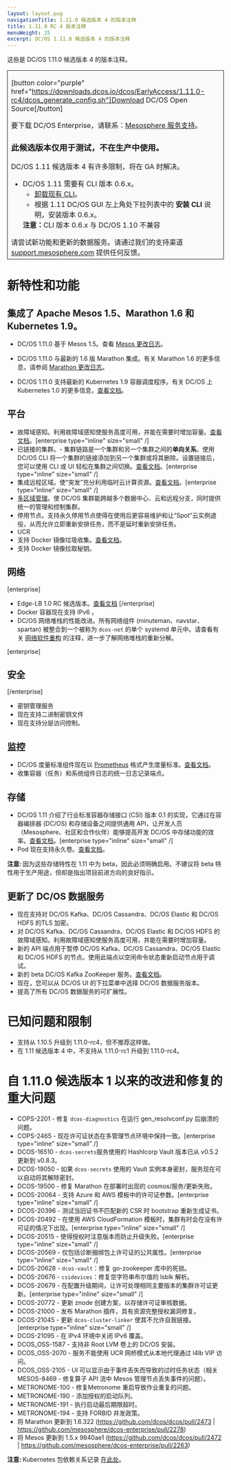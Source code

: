 ```yaml
---
layout: layout.pug
navigationTitle: 1.11.0 候选版本 4 的版本注释
title: 1.11.0 RC 4 版本注释
menuWeight: 25
excerpt: DC/OS 1.11.0 候选版本 4 的版本注释
---
```


这些是 DC/OS 1.11.0 候选版本 4 的版本注释。

<table class="table" bgcolor="#FAFAFA"> <tr> <td style="border-left: thin solid; border-top: thin solid; border-bottom: thin solid;border-right: thin solid;">

[button color="purple" href="https://downloads.dcos.io/dcos/EarlyAccess/1.11.0-rc4/dcos_generate_config.sh"]Download DC/OS Open Source[/button]

要下载 DC/OS Enterprise，请联系：[Mesosphere 服务支持](https://support.mesosphere.com)。

<h3>此候选版本仅用于测试，不在生产中使用。</h3>


DC/OS 1.11 候选版本 4 有许多限制，将在 GA 时解决。
<ul>
<li>DC/OS 1.11 需要有 CLI 版本 0.6.x。
  <ul>
  <li><a href="/1.11/cli/uninstall/">卸载现有 CLI</a>。</li>
  <li>根据 1.11 DC/OS GUI 左上角处下拉列表中的 <strong>安装 CLI</strong> 说明，安装版本 0.6.x。</li>
  </ul>
<strong>注意：</strong>CLI 版本 0.6.x 与 DC/OS 1.10 不兼容</li>
</ul>
请尝试新功能和更新的数据服务。请通过我们的支持渠道 <a href="https://support.mesosphere.com/">support.mesosphere.com</a> 提供任何反馈。
</td> </tr> </table>

<a name="new-features"></a>
# 新特性和功能

## 集成了 Apache Mesos 1.5、Marathon 1.6 和 Kubernetes 1.9。
- DC/OS 1.11.0 基于 Mesos 1.5。查看 [Mesos 更改日志](https://github.com/apache/mesos/blob/1.5.x/CHANGELOG)。

- DC/OS 1.11.0 与最新的 1.6 版 Marathon 集成。有关 Marathon 1.6 的更多信息，请参阅 [Marathon 更改日志](https://github.com/mesosphere/marathon/blob/master/changelog.md)。

- DC/OS 1.11.0 支持最新的 Kubernetes 1.9 容器调度程序。有关 DC/OS 上 Kubernetes 1.0 的更多信息，[查看文档](https://docs.mesosphere.com/services/kubernetes/1.0.0-1.9.3)。

## 平台
- 故障域感知。利用故障域感知使服务高度可用，并能在需要时增加容量。[查看文档](/cn/1.11/deploying-services/fault-domain-awareness/)。[enterprise type="inline" size="small" /]
- 已链接的集群。- 集群链路是一个集群和另一个集群之间的**单向关系**。使用 DC/OS CLI 将一个集群的链接添加到另一个集群或将其删除。设置链接后，您可以使用 CLI 或 UI 轻松在集群之间切换。[查看文档](/cn/1.11/administering-clusters/multiple-clusters/cluster-links/)。[enterprise type="inline" size="small" /]
- 集成远程区域。使“突发”充分利用临时云计算资源。[查看文档](/cn/1.11/deploying-services/fault-domain-awareness/)。[enterprise type="inline" size="small" /]
- [多区域管理](/cn/1.11/deploying-services/fault-domain-awareness/)。使 DC/OS 集群能跨越多个数据中心、云和远程分支，同时提供统一的管理和控制集群。
- 停用节点。支持永久停用节点使得在使用后更容易维护和让“Spot”云实例退役，从而允许立即重新安排任务，而不是延时重新安排任务。
- UCR
 - 支持 Docker 镜像垃圾收集。[查看文档](/cn/1.11/deploying-services/containerizers/)。
 - 支持 Docker 镜像拉取秘钥。

## 网络
[enterprise]
- Edge-LB 1.0 RC 候选版本。[查看文档](https://docs.mesosphere.com/services/edge-lb/1.0/)
[/enterprise]
- Docker 容器现在支持 IPv6 。
- DC/OS 网络堆栈的性能改进。所有网络组件 (minuteman、navstar、spartan) 被整合到一个被称为 `dcos-net` 的单个 systemd 单元中。请查看有关 [网络软件重构](/cn/1.11/networking/#a-note-on-software-re-architecture) 的注释，进一步了解网络堆栈的重新分解。

[enterprise]
## 安全
[/enterprise]
- 密钥管理服务
 - 现在支持二进制密钥文件
 - 现在支持分层访问控制。

## 监控
- DC/OS 度量标准组件现在以 [Prometheus](https://prometheus.io/docs/instrumenting/exposition_formats/) 格式产生度量标准。[查看文档](/cn/1.11/metrics/)。
- 收集容器（任务）和系统组件日志的统一日志记录端点。

## 存储
- DC/OS 1.11 介绍了行业标准容器存储接口 (CSI) 版本 0.1 的实现，它通过在容器编排器 (DC/OS) 和存储设备之间提供通用 API，让开发人员（Mesosphere、社区和合作伙伴）能够提高开发 DC/OS 中存储功能的效率。[查看文档](/dcos/cn/services/beta-storage/0.1.0-beta)。[enterprise type="inline" size="small" /]
- Pod 现在支持永久卷。[查看文档](/cn/1.11/deploying-services/pods/)。

<p class="message--note"><strong>注意: </strong> 因为这些存储特性在 1.11 中为 beta，因此必须明确启用。不建议将 beta 特性用于生产用途，但却是指出项目前进方向的良好指示。</p>

## 更新了 DC/OS 数据服务
- 现在支持对 DC/OS Kafka、DC/OS Cassandra、DC/OS Elastic 和 DC/OS HDFS 的TLS 加密。
- 对 DC/OS Kafka、DC/OS Cassandra、DC/OS Elastic 和 DC/OS HDFS 的故障域感知。利用故障域感知使服务高度可用，并能在需要时增加容量。
- 新的 API 端点用于暂停 DC/OS Kafka、DC/OS Cassandra、DC/OS Elastic 和 DC/OS HDFS 的节点。使用此端点以空闲命令状态重新启动节点用于调试。
- 新的 beta DC/OS Kafka ZooKeeper 服务。[查看文档](/dcos/cn/services/beta-kafka-zookeeper/)。
- 现在，您可以从 DC/OS UI 的下拉菜单中选择 DC/OS 数据服务版本。
- 提高了所有 DC/OS 数据服务的可扩展性。

# <a name="known-issues"></a>已知问题和限制
- 支持从 1.10.5 升级到 1.11.0-rc4，但不推荐这样做。
- 在 1.11 候选版本 4 中，不支持从 1.11.0-rc1 升级到 1.11.0-rc4。

# <a name="fixed-issues"></a>自 1.11.0 候选版本 1 以来的改进和修复的重大问题
- COPS-2201 - 修复 `dcos-diagnostics` 在运行 gen_resolvconf.py 后崩溃的问题。
- COPS-2465 - 现在许可证状态在多管理节点环境中保持一致。[enterprise type="inline" size="small" /]
- DCOS-16510 - `dcos-secrets`服务使用的 HashIcorp Vault 版本已从 v0.5.2 更新到 v0.8.3。
- DCOS-19050 - 如果 `dcos-secrets` 使用的 Vault 实例本身密封，服务现在可以自动将其解除密封。
- DCOS-19500 - 修复 Marathon 在部署时出现的 cosmos/服务/更新失败。
- DCOS-20064 - 支持 Azure 和 AWS 模板中的许可证参数。[enterprise type="inline" size="small" /]
- DCOS-20396 - 测试当旧证书不匹配新的 CSR 时 bootstrap 重新生成证书。
- DCOS-20492 - 在使用 AWS CloudFormation 模板时，集群有时会在没有许可证的情况下出现。[enterprise type="inline" size="small" /]
- DCOS-20515 - 使得授权时注意版本而防止升级失败。[enterprise type="inline" size="small" /]
- DCOS-20569 - 仅包括诊断捆绑包上许可证的公共属性。[enterprise type="inline" size="small" /]
- DCOS-20628 - `dcos-vault`：修复 go-zookeeper 库中的死锁。
- DCOS-20676 - `csidevices`：修复空字符串布尔值的 lsblk 解析。
- DCOS-20679 - 在配置升级期间，让许可处理相同主要版本的集群许可证更新。[enterprise type="inline" size="small" /]
- DCOS-20772 - 更新 znode 创建方案，以存储许可证审核数据。
- DCOS-21000 - 发布 Marathon 插件，具有资源完整授权漏洞修复。
- DCOS-21045 - 更新 `dcos-cluster-linker` 使其不允许自我链接。[enterprise type="inline" size="small" /]
- DCOS-21095 - 在 IPv4 环境中关闭 IPv6 覆盖。
- DCOS_OSS-1587 - 支持非 Root LVM 卷上的 DC/OS 安装。
- DCOS_OSS-2070 - 服务不能使用 UCR 网桥模式从本地代理通过 l4lb VIP 访问。
- DCOS_OSS-2105 - UI 可以显示由于事件丢失而导致的过时任务状态（相关 MESOS-8469 - 修复算子 API 流中 Mesos 管理节点丢失事件的问题）。
- METRONOME-100 - 修复Metronome 重启导致作业重复的问题。
- METRONOME-190 - 添加授权的启动队列。
- METRONOME-191 - 执行启动最后期限超时。
- METRONOME-194 - 支持 FORBID 并发政策。
- 将 Marathon 更新到 1.6.322 (https://github.com/dcos/dcos/pull/2473 | https://github.com/mesosphere/dcos-enterprise/pull/2278)
- 将 Mesos 更新到 1.5.x 9840ae1 (https://github.com/dcos/dcos/pull/2472 | https://github.com/mesosphere/dcos-enterprise/pull/2263)

<p class="message--note"><strong>注意: </strong> Kubernetes 包依赖关系记录 <a href="https://docs.mesosphere.com/services/kubernetes/1.2.0-1.10.5/install">在此处</a>。</p>
